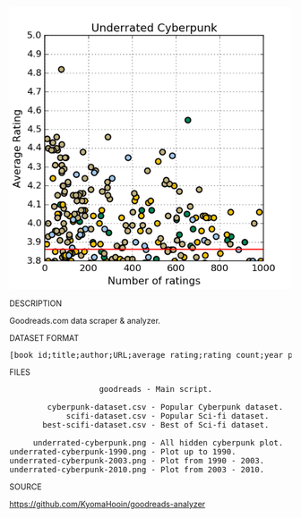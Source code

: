 ![CYBER](https://github.com/kyomahooin/goodreads-analyzer/raw/master/underrated-cyberpunk.png "cyber")

DESCRIPTION

Goodreads.com data scraper & analyzer.

DATASET FORMAT
<pre>
[book id;title;author;URL;average rating;rating count;year published]
</pre>


FILES
<pre>
                   goodreads - Main script.

        cyberpunk-dataset.csv - Popular Cyberpunk dataset.
            scifi-dataset.csv - Popular Sci-fi dataset.
       best-scifi-dataset.csv - Best of Sci-fi dataset.

     underrated-cyberpunk.png - All hidden cyberpunk plot.
underrated-cyberpunk-1990.png - Plot up to 1990.
underrated-cyberpunk-2003.png - Plot from 1990 - 2003.
underrated-cyberpunk-2010.png - Plot from 2003 - 2010.
</pre>
SOURCE

https://github.com/KyomaHooin/goodreads-analyzer

